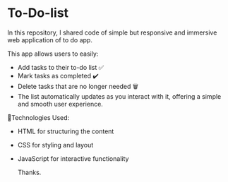 # To-Do-list
In this repository, I shared code of simple but responsive and immersive web application of to do app.

This app allows users to easily:

- Add tasks to their to-do list ✅
- Mark tasks as completed ✔️
- Delete tasks that are no longer needed 🗑️
- The list automatically updates as you interact with it, offering a simple and smooth user experience.

🔧Technologies Used:

- HTML for structuring the content
- CSS for styling and layout
- JavaScript for interactive functionality

  Thanks.
